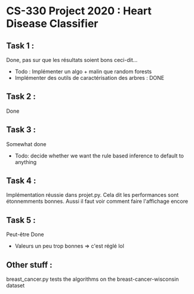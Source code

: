 # CS-330 Project 2020 : Heart Disease Classifier

## Task 1 :
Done, pas sur que les résultats soient bons ceci-dit... 
- Todo : Implémenter un algo + malin que random forests
- Implémenter des outils de caractérisation des arbres : DONE

## Task 2 :
Done
## Task 3 :
Somewhat done
- Todo: decide whether we want the rule based inference to default to anything
## Task 4 :
Implémentation réussie dans projet.py. Cela dit les performances sont étonnemments bonnes.
Aussi il faut voir comment faire l'affichage encore

## Task 5 :
Peut-être Done
- Valeurs un peu trop bonnes => c'est réglé lol

## Other stuff :
breast_cancer.py tests the algorithms on the breast-cancer-wisconsin dataset